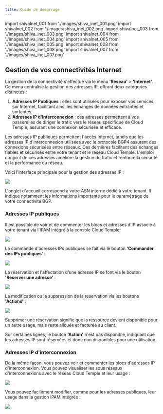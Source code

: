 ```yaml
---
title: Guide de démarrage
---
```

import shivaInet_001 from './images/shiva_inet_001.png'
import shivaInet_002 from './images/shiva_inet_002.png'
import shivaInet_003 from './images/shiva_inet_003.png'
import shivaInet_004 from './images/shiva_inet_004.png'
import shivaInet_005 from './images/shiva_inet_005.png'
import shivaInet_008 from './images/shiva_inet_008.png'
import shivaInet_007 from './images/shiva_inet_007.png'


## Gestion de vos connectivités Internet

La gestion de la connectivité s'effectue via le menu **'Réseau'** > **'Internet'**. Ce menu centralise la gestion des adresses IP, offrant deux catégories distinctes :

1. **Adresses IP Publiques** : elles sont utilisées pour exposer vos services sur Internet, facilitant ainsi les échanges de données entrantes et sortantes.
2. **Adresses IP d'Interconnexion** : ces adresses permettent à vos passerelles de diriger le trafic vers le réseau spécifique de Cloud Temple, assurant une connexion sécurisée et efficace.

Les adresses IP publiques permettent l'accès Internet, tandis que les adresses IP d'interconnexion utilisées avec le protocole BGP4 assurent des connexions sécurisées entre réseaux. Ces dernières facilitent des échanges fiables et sécurisés entre votre tenant et le réseau Cloud Temple. L'emploi conjoint de ces adresses améliore la gestion du trafic et renforce la sécurité et la performance du réseau.

Voici l'interface principale pour la gestion des adresses IP :

<img src={shivaInet_001} />

L'onglet d'accueil correspond à votre ASN interne dédié à votre tenant. Il indique notamment les informations importante pour le paramétrage de votre connectivité BGP.

### Adresses IP publiques

Il est possible de voir et de commenter les blocs et adresses d'IP associé à votre tenant via l'IPAM intégré à la console Cloud Temple:

<img src={shivaInet_002} />

La commande d'adresses IPs publiques se fait via le bouton **'Commander des IPs publiques'** :

<img src={shivaInet_003} />

La réservation et l'affectation d'une adresse IP se font via le bouton **'Réserver une adresse'** :

<img src={shivaInet_004} />

La modification ou la suppression de la reservation via les boutons **'Actions'** :

<img src={shivaInet_005} />

Supprimer une réservation signifie que la ressource devient disponible pour un autre usage, mais reste allouée et facturée au client.

Sur certaines lignes, le bouton **'Action'** n'est pas disponible, indiquant que les adresses IP sont réservées et donc non disponibles pour une utilisation.

### Adresses IP d'interconnexion

De la même façon, vous pouvez voir et commenter les blocs d'adresses IP d'interconnexion. Vous pouvez visualiser les sous réseaux d'interconnexions avec le réseau Cloud Temple et leur usage :

<img src={shivaInet_008} />

Vous pouvez facilement modifier, comme pour les adresses publiques, leur usage dans la gestion IPAM intégrée :

<img src={shivaInet_007} />

